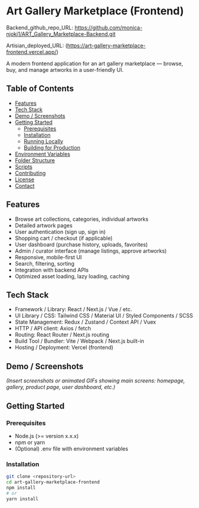 # Art Gallery Marketplace (Frontend)
Backend_github_repo_URL: https://github.com/monica-njoki1/ART_Gallery_Marketplace-Backend.git

Artisian_deployed_URL: (https://art-gallery-marketplace-frontend.vercel.app/)  

A modern frontend application for an art gallery marketplace — browse, buy, and manage artworks in a user-friendly UI.

## Table of Contents

- [Features](#features)  
- [Tech Stack](#tech-stack)  
- [Demo / Screenshots](#demo--screenshots)  
- [Getting Started](#getting-started)  
  - [Prerequisites](#prerequisites)  
  - [Installation](#installation)  
  - [Running Locally](#running-locally)  
  - [Building for Production](#building-for-production)  
- [Environment Variables](#environment-variables)  
- [Folder Structure](#folder-structure)  
- [Scripts](#scripts)  
- [Contributing](#contributing)  
- [License](#license)  
- [Contact](#contact)  

## Features

- Browse art collections, categories, individual artworks  
- Detailed artwork pages  
- User authentication (sign up, sign in)  
- Shopping cart / checkout (if applicable)  
- User dashboard (purchase history, uploads, favorites)  
- Admin / curator interface (manage listings, approve artworks)  
- Responsive, mobile-first UI  
- Search, filtering, sorting  
- Integration with backend APIs  
- Optimized asset loading, lazy loading, caching  

## Tech Stack

- Framework / Library: React / Next.js / Vue / etc.  
- UI Library / CSS: Tailwind CSS / Material UI / Styled Components / SCSS  
- State Management: Redux / Zustand / Context API / Vuex  
- HTTP / API client: Axios / fetch  
- Routing: React Router / Next.js routing  
- Build Tool / Bundler: Vite / Webpack / Next.js built-in  
- Hosting / Deployment: Vercel (frontend)  

## Demo / Screenshots

*(Insert screenshots or animated GIFs showing main screens: homepage, gallery, product page, user dashboard, etc.)*

## Getting Started

### Prerequisites

- Node.js (>= version x.x.x)  
- npm or yarn  
- (Optional) .env file with environment variables  

### Installation

```bash
git clone <repository-url>
cd art-gallery-marketplace-frontend
npm install
# or
yarn install
